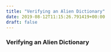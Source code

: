 ```yaml
---
title: "Verifying an Alien Dictionary"
date: 2019-08-12T11:15:26.791419+00:00
draft: false
---
```


### Verifying an Alien Dictionary
